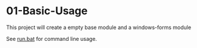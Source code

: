 # 01-Basic-Usage

This project will create a empty base module and a windows-forms module

See [run.bat](run.bat) for command line usage.
